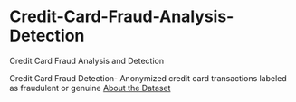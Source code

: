 # Credit-Card-Fraud-Analysis-Detection
Credit Card Fraud Analysis and Detection

Credit Card Fraud Detection- Anonymized credit card transactions labeled as fraudulent or genuine [About the Dataset](\AboutDataset.md)
